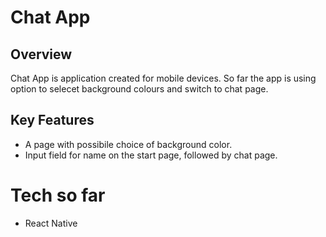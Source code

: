 # Chat App

## Overview
Chat App is application created for mobile devices. So far the app is using option to selecet background colours and switch
to chat page.

## Key Features
- A page with possibile choice of background color.
- Input field for name on the start page, followed by chat page.

# Tech so far
- React Native
